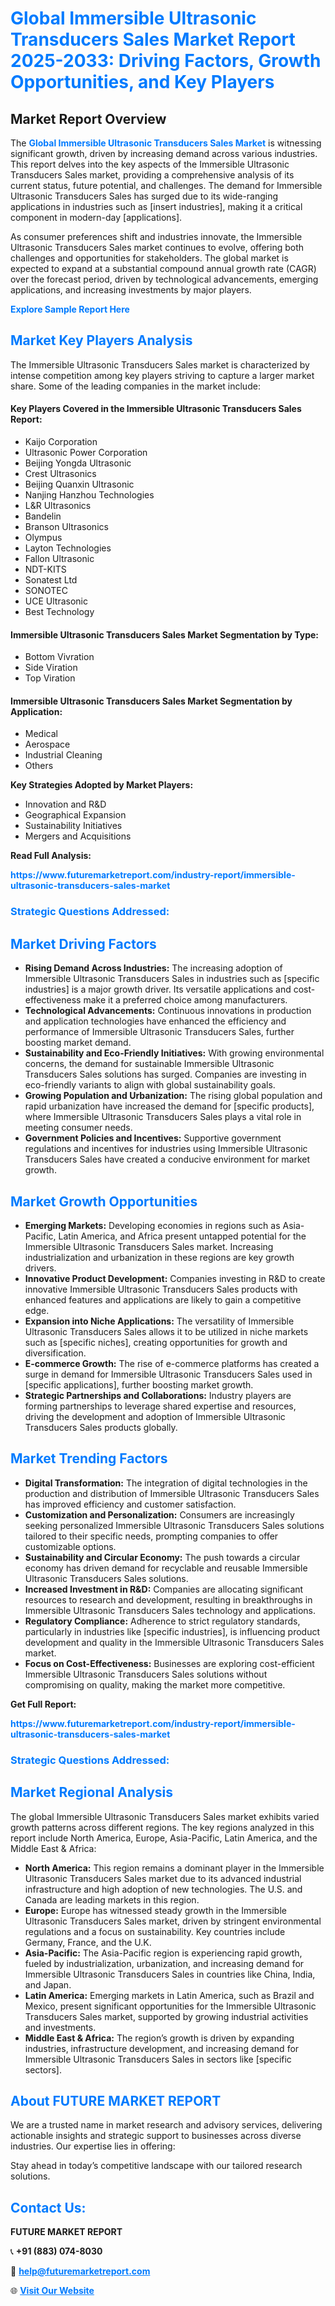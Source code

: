 <h1 style="color: #007BFF;">Global Immersible Ultrasonic Transducers Sales Market Report 2025-2033: Driving Factors, Growth Opportunities, and Key Players</h1>

<section id="overview">
<h2>Market Report Overview</h2>
<p>The <a href="https://www.futuremarketreport.com/industry-report/immersible-ultrasonic-transducers-sales-market" style="color: #007BFF; text-decoration: none;"><strong>Global Immersible Ultrasonic Transducers Sales Market</strong></a> is witnessing significant growth, driven by increasing demand across various industries. This report delves into the key aspects of the Immersible Ultrasonic Transducers Sales market, providing a comprehensive analysis of its current status, future potential, and challenges. The demand for Immersible Ultrasonic Transducers Sales has surged due to its wide-ranging applications in industries such as [insert industries], making it a critical component in modern-day [applications].</p>
<p>As consumer preferences shift and industries innovate, the Immersible Ultrasonic Transducers Sales market continues to evolve, offering both challenges and opportunities for stakeholders. The global market is expected to expand at a substantial compound annual growth rate (CAGR) over the forecast period, driven by technological advancements, emerging applications, and increasing investments by major players.</p>
</section>

<section id="overview">
<p><a href="https://www.futuremarketreport.com/request-sample/reportId=104182" style="color: #007BFF; text-decoration: none;"><strong>Explore Sample Report Here</strong></a></p>
</section>

<section id="key-players">
<h2 style="color: #007BFF;">Market Key Players Analysis</h2>
<p>The Immersible Ultrasonic Transducers Sales market is characterized by intense competition among key players striving to capture a larger market share. Some of the leading companies in the market include:</p>
<h4>Key Players Covered in the Immersible Ultrasonic Transducers Sales Report:</h4>
<ul><li>Kaijo Corporation</li><li>Ultrasonic Power Corporation</li><li>Beijing Yongda Ultrasonic</li><li>Crest Ultrasonics</li><li>Beijing Quanxin Ultrasonic</li><li>Nanjing Hanzhou Technologies</li><li>L&amp;R Ultrasonics</li><li>Bandelin</li><li>Branson Ultrasonics</li><li>Olympus</li><li>Layton Technologies</li><li>Fallon Ultrasonic</li><li>NDT-KITS</li><li>Sonatest Ltd</li><li>SONOTEC</li><li>UCE Ultrasonic</li><li>Best Technology</li></ul>
<h4>Immersible Ultrasonic Transducers Sales Market Segmentation by Type:</h4>
<ul><li>Bottom Vivration</li><li>Side Viration</li><li>Top Viration</li></ul>

<h4>Immersible Ultrasonic Transducers Sales Market Segmentation by Application:</h4>
<ul><li>Medical</li><li>Aerospace</li><li>Industrial Cleaning</li><li>Others</li></ul>
<p><strong>Key Strategies Adopted by Market Players:</strong></p>
<ul>
<li>Innovation and R&D</li>
<li>Geographical Expansion</li>
<li>Sustainability Initiatives</li>
<li>Mergers and Acquisitions</li>
</ul>
</section>

<section>
<p><strong>Read Full Analysis: </strong></p><a href="https://www.futuremarketreport.com/industry-report/immersible-ultrasonic-transducers-sales-market" style="color: #007BFF; text-decoration: none;"><strong>https://www.futuremarketreport.com/industry-report/immersible-ultrasonic-transducers-sales-market</strong></a>
<h3 style="color: #007BFF;">Strategic Questions Addressed:</h3>
</section>

<section id="driving-factors">
<h2 style="color: #007BFF;">Market Driving Factors</h2>
<ul>
<li><strong>Rising Demand Across Industries:</strong> The increasing adoption of Immersible Ultrasonic Transducers Sales in industries such as [specific industries] is a major growth driver. Its versatile applications and cost-effectiveness make it a preferred choice among manufacturers.</li>
<li><strong>Technological Advancements:</strong> Continuous innovations in production and application technologies have enhanced the efficiency and performance of Immersible Ultrasonic Transducers Sales, further boosting market demand.</li>
<li><strong>Sustainability and Eco-Friendly Initiatives:</strong> With growing environmental concerns, the demand for sustainable Immersible Ultrasonic Transducers Sales solutions has surged. Companies are investing in eco-friendly variants to align with global sustainability goals.</li>
<li><strong>Growing Population and Urbanization:</strong> The rising global population and rapid urbanization have increased the demand for [specific products], where Immersible Ultrasonic Transducers Sales plays a vital role in meeting consumer needs.</li>
<li><strong>Government Policies and Incentives:</strong> Supportive government regulations and incentives for industries using Immersible Ultrasonic Transducers Sales have created a conducive environment for market growth.</li>
</ul>
</section>

<section id="growth-opportunities">
<h2 style="color: #007BFF;">Market Growth Opportunities</h2>
<ul>
<li><strong>Emerging Markets:</strong> Developing economies in regions such as Asia-Pacific, Latin America, and Africa present untapped potential for the Immersible Ultrasonic Transducers Sales market. Increasing industrialization and urbanization in these regions are key growth drivers.</li>
<li><strong>Innovative Product Development:</strong> Companies investing in R&D to create innovative Immersible Ultrasonic Transducers Sales products with enhanced features and applications are likely to gain a competitive edge.</li>
<li><strong>Expansion into Niche Applications:</strong> The versatility of Immersible Ultrasonic Transducers Sales allows it to be utilized in niche markets such as [specific niches], creating opportunities for growth and diversification.</li>
<li><strong>E-commerce Growth:</strong> The rise of e-commerce platforms has created a surge in demand for Immersible Ultrasonic Transducers Sales used in [specific applications], further boosting market growth.</li>
<li><strong>Strategic Partnerships and Collaborations:</strong> Industry players are forming partnerships to leverage shared expertise and resources, driving the development and adoption of Immersible Ultrasonic Transducers Sales products globally.</li>
</ul>
</section>

<section id="trending-factors">
<h2 style="color: #007BFF;">Market Trending Factors</h2>
<ul>
<li><strong>Digital Transformation:</strong> The integration of digital technologies in the production and distribution of Immersible Ultrasonic Transducers Sales has improved efficiency and customer satisfaction.</li>
<li><strong>Customization and Personalization:</strong> Consumers are increasingly seeking personalized Immersible Ultrasonic Transducers Sales solutions tailored to their specific needs, prompting companies to offer customizable options.</li>
<li><strong>Sustainability and Circular Economy:</strong> The push towards a circular economy has driven demand for recyclable and reusable Immersible Ultrasonic Transducers Sales solutions.</li>
<li><strong>Increased Investment in R&D:</strong> Companies are allocating significant resources to research and development, resulting in breakthroughs in Immersible Ultrasonic Transducers Sales technology and applications.</li>
<li><strong>Regulatory Compliance:</strong> Adherence to strict regulatory standards, particularly in industries like [specific industries], is influencing product development and quality in the Immersible Ultrasonic Transducers Sales market.</li>
<li><strong>Focus on Cost-Effectiveness:</strong> Businesses are exploring cost-efficient Immersible Ultrasonic Transducers Sales solutions without compromising on quality, making the market more competitive.</li>
</ul>
</section>

<section>
<p><strong>Get Full Report: </strong></p><a href="https://www.futuremarketreport.com/industry-report/immersible-ultrasonic-transducers-sales-market" style="color: #007BFF; text-decoration: none;"><strong>https://www.futuremarketreport.com/industry-report/immersible-ultrasonic-transducers-sales-market</strong></a>
<h3 style="color: #007BFF;">Strategic Questions Addressed:</h3>
</section>


<section id="regional-analysis">
<h2 style="color: #007BFF;">Market Regional Analysis</h2>
<p>The global Immersible Ultrasonic Transducers Sales market exhibits varied growth patterns across different regions. The key regions analyzed in this report include North America, Europe, Asia-Pacific, Latin America, and the Middle East & Africa:</p>
<ul>
<li><strong>North America:</strong> This region remains a dominant player in the Immersible Ultrasonic Transducers Sales market due to its advanced industrial infrastructure and high adoption of new technologies. The U.S. and Canada are leading markets in this region.</li>
<li><strong>Europe:</strong> Europe has witnessed steady growth in the Immersible Ultrasonic Transducers Sales market, driven by stringent environmental regulations and a focus on sustainability. Key countries include Germany, France, and the U.K.</li>
<li><strong>Asia-Pacific:</strong> The Asia-Pacific region is experiencing rapid growth, fueled by industrialization, urbanization, and increasing demand for Immersible Ultrasonic Transducers Sales in countries like China, India, and Japan.</li>
<li><strong>Latin America:</strong> Emerging markets in Latin America, such as Brazil and Mexico, present significant opportunities for the Immersible Ultrasonic Transducers Sales market, supported by growing industrial activities and investments.</li>
<li><strong>Middle East & Africa:</strong> The region’s growth is driven by expanding industries, infrastructure development, and increasing demand for Immersible Ultrasonic Transducers Sales in sectors like [specific sectors].</li>
</ul>
</section>

<footer>
<h2 style="color: #007BFF;">About FUTURE MARKET REPORT</h2>
<p>We are a trusted name in market research and advisory services, delivering actionable insights and strategic support to businesses across diverse industries. Our expertise lies in offering:</p>

<p>Stay ahead in today’s competitive landscape with our tailored research solutions.</p>

<h2 style="color: #007BFF;">Contact Us:</h2>
<p><strong>FUTURE MARKET REPORT</strong></p>
<p>📞 <strong>+91 (883) 074-8030</strong></p>
<p>📧 <strong><a href="mailto:help@futuremarketreport.com" style="color: #007BFF;">help@futuremarketreport.com</a></strong></p>
<p>🌐 <strong><a href="https://www.futuremarketreport.com/" style="color: #007BFF;">Visit Our Website</a></strong></p>
</footer>